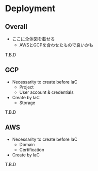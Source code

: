 # Deployment

## Overall

- ここに全体図を載せる
  - AWSとGCPを合わせたもので良いかも

T.B.D

## GCP

- Necessarity to create before IaC
  - Project
  - User account & credentials
- Create by IaC
  - Storage

T.B.D

## AWS

- Necessarity to create before IaC
  - Domain
  - Certification
- Create by IaC

T.B.D
